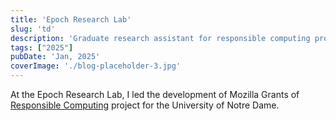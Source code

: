 ```yaml
---
title: 'Epoch Research Lab'
slug: 'td'
description: 'Graduate research assistant for responsible computing project at Notre Dame'
tags: ["2025"]
pubDate: 'Jan, 2025'
coverImage: './blog-placeholder-3.jpg'
---
```


At the Epoch Research Lab, I led the development of Mozilla Grants of [Responsible Computing](https://responsiblecomputing.nd.edu/) project for the University of Notre Dame.